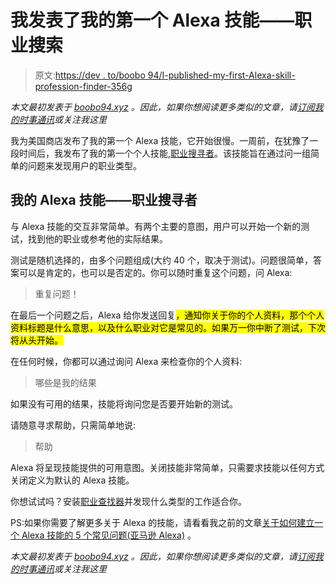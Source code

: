 # 我发表了我的第一个 Alexa 技能——职业搜索

> 原文:[https://dev . to/boobo 94/I-published-my-first-Alexa-skill-profession-finder-356g](https://dev.to/boobo94/i-published-my-first-alexa-skill-profession-finder-356g)

*本文最初发表于 [boobo94.xyz](https://boobo94.xyz/alexa/my-first-alexa-skill/) 。因此，如果你想阅读更多类似的文章，请[订阅我的时事通讯](https://boobo94.xyz/#colophon)或关注我这里*

我为美国商店发布了我的第一个 Alexa 技能，它开始很慢。一周前，在犹豫了一段时间后，我发布了我的第一个个人技能,[职业搜寻者](https://www.amazon.com/dp/B07W3YDGVX/)。该技能旨在通过问一组简单的问题来发现用户的职业类型。

## 我的 Alexa 技能——职业搜寻者

与 Alexa 技能的交互非常简单。有两个主要的意图，用户可以开始一个新的测试，找到他的职业或参考他的实际结果。

测试是随机选择的，由多个问题组成(大约 40 个，取决于测试)。问题很简单，答案可以是肯定的，也可以是否定的。你可以随时重复这个问题，问 Alexa:

> 重复问题！

在最后一个问题之后，Alexa 给你发送回复<mark id="annotation-text-aaf6d6a9-e73a-4685-988d-1ebec96ad5e1">，通知你关于你的个人资料，那个个人资料标题是什么意思，以及什么职业对它是常见的。如果万一你中断了测试，下次将从头开始。</mark>

在任何时候，你都可以通过询问 Alexa 来检查你的个人资料:

> 哪些是我的结果

如果没有可用的结果，技能将询问您是否要开始新的测试。

请随意寻求帮助，只需简单地说:

> 帮助

Alexa 将呈现技能提供的可用意图。关闭技能非常简单，只需要求技能以任何方式关闭定义为默认的 Alexa 技能。

你想试试吗？安装[职业查找器](https://www.amazon.com/dp/B07W3YDGVX/)并发现什么类型的工作适合你。

PS:如果你需要了解更多关于 Alexa 的技能，请看看我之前的文章[关于如何建立一个 Alexa 技能的 5 个常见问题(亚马逊 Alexa)](https://dev.to/ai/5-questions-build-custom-alexa-skill/) 。

*本文最初发表于 [boobo94.xyz](https://boobo94.xyz/alexa/my-first-alexa-skill/) 。因此，如果你想阅读更多类似的文章，请[订阅我的时事通讯](https://boobo94.xyz/#colophon)或关注我这里*